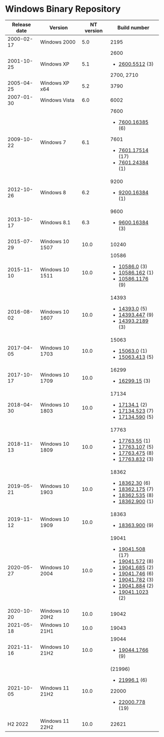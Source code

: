 # Windows Binary Repository
Release date | Version | NT version | Build number
--- | --- | --- | ---
2000-02-17 | Windows 2000 | 5.0 | 2195
2001-10-25 | Windows XP | 5.1 | 2600 <ul><li>[2600.5512](2600.5512) (3)</li></ul> 2700, 2710
2005-04-25 | Windows XP x64 | 5.2 | 3790
2007-01-30 | Windows Vista | 6.0 | 6002
2009-10-22 | Windows 7 | 6.1 | 7600  <ul><li>[7600.16385](7600.16385) (6)</li></ul> 7601 <ul><li>[7601.17514](7601.17514) (17)</li><li>[7601.24384](7601.24384) (1)</li></ul>
2012-10-26 | Windows 8 | 6.2 | 9200 <ul><li>[9200.16384](9200.16384) (1)</li></ul>
2013-10-17 | Windows 8.1 | 6.3 | 9600 <ul><li>[9600.16384](9600.16384) (3)</li></ul>
2015-07-29 | Windows 10 1507 | 10.0 | 10240
2015-11-10 | Windows 10 1511 | 10.0 | 10586 <ul><li>[10586.0](10586.0) (3)</li><li>[10586.162](10586.162) (1)</li><li>[10586.1176](10586.1176) (9)</li></ul>
2016-08-02 | Windows 10 1607 | 10.0 | 14393 <ul><li>[14393.0](14393.0) (5)</li><li>[14393.447](14393.447) (9)</li><li>[14393.2189](14393.2189) (3)</li></ul>
2017-04-05 | Windows 10 1703 | 10.0 | 15063 <ul><li>[15063.0](15063.0) (1)</li><li>[15063.413](15063.413) (5)</li></ul>
2017-10-17 | Windows 10 1709 | 10.0 | 16299 <ul><li>[16299.15](16299.15) (3)</li></ul>
2018-04-30 | Windows 10 1803 | 10.0 | 17134 <ul><li>[17134.1](17134.1) (2)</li><li>[17134.523](17134.523) (7)</li><li>[17134.590](17134.590) (5)</li></ul>
2018-11-13 | Windows 10 1809 | 10.0 | 17763 <ul><li>[17763.55](14393.55) (1)</li><li>[17763.107](14393.107) (5)</li><li>[17763.475](14393.475) (8)</li><li>[17763.832](14393.832) (3)</li></ul>
2019-05-21 | Windows 10 1903 | 10.0 | 18362 <ul><li>[18362.30](18362.30) (6)</li><li>[18362.175](18362.175) (7)</li><li>[18362.535](18362.535) (8)</li><li>[18362.900](18362.900) (1)</li></ul>
2019-11-12 | Windows 10 1909 | 10.0 | 18363 <ul><li>[18363.900](18363.900) (9)</li></ul>
2020-05-27 | Windows 10 2004 | 10.0 | 19041 <ul><li>[19041.508](19041.508) (17)</li><li>[19041.572](19041.572) (8)</li><li>[19041.685](19041.685) (2)</li><li>[19041.746](19041.746) (6)</li><li>[19041.782](19041.782) (3)</li><li>[19041.884](19041.884) (2)</li><li>[19041.1023](19041.1023) (2)</li></ul>
2020-10-20 | Windows 10 20H2 | 10.0 | 19042
2021-05-18 | Windows 10 21H1 | 10.0 | 19043
2021-11-16 | Windows 10 21H2 | 10.0 | 19044 <ul><li>[19044.1766](19044.1766) (9)</li></ul>
2021-10-05 | Windows 11 21H2 | 10.0 | (21996) <ul><li>[21996.1](21996.1) (6)</li></ul> 22000 <ul><li>[22000.778](22000.778) (19)</li></ul>
H2 2022 | Windows 11 22H2 | 10.0 | 22621